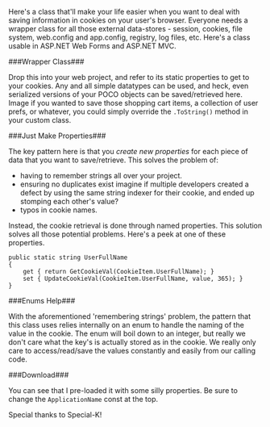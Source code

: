 <!--{Title:"ASP.NET Cookie Wrapper Class - Code Garage Sale", PublishedOn:"2009-12-11T03:06:32", Intro:"Here's a class that'll make your life easier when you want to deal with saving information in cookie",Tags:["asp.net","cookies"]} -->

Here's a class that'll make your life easier when you want to deal with saving information in cookies on your user's browser. Everyone needs a wrapper class for all those external data-stores - session, cookies, file system, web.config and app.config, registry, log files, etc. Here's a class usable in ASP.NET Web Forms and ASP.NET MVC.

###Wrapper Class###

Drop this into your web project, and refer to its static properties to get to your cookies. Any and all simple datatypes can be used, and heck, even serialized versions of your POCO objects can be saved/retrieved here. Image if you wanted to save those shopping cart items, a collection of user prefs, or whatever, you could simply override the `.ToString()` method in your custom class.

###Just Make Properties###

The key pattern here is that you *create new properties* for each piece of data that you want to save/retrieve. This solves the problem of:

* having to remember strings all over your project. 
* ensuring no duplicates exist imagine if multiple developers created a defect by using the same string indexer for their cookie, and ended up stomping each other's value? 
* typos in cookie names. 

Instead, the cookie retrieval is done through named properties. This solution solves all those potential problems. Here's a peek at one of these properties.

    public static string UserFullName
    {
        get { return GetCookieVal(CookieItem.UserFullName); }
        set { UpdateCookieVal(CookieItem.UserFullName, value, 365); }
    }

###Enums Help###

With the aforementioned 'remembering strings' problem, the pattern that this class uses relies internally on an enum to handle the naming of the value in the cookie. The enum will boil down to an integer, but really we don't care what the key's is actually stored as in the cookie. We really only care to access/read/save the values constantly and easily from our calling code.

###Download###

You can see that I pre-loaded it with some silly properties. Be sure to change the `ApplicationName` const at the top.

<script src="https://gist.github.com/philoushka/73cbddcd737ab993efbc.js"></script>

Special thanks to Special-K!

